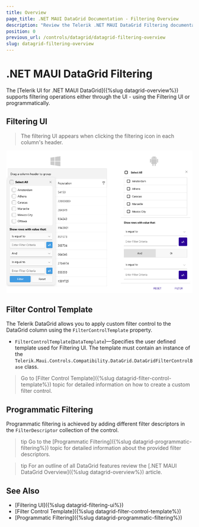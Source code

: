 ```yaml
---
title: Overview
page_title: .NET MAUI DataGrid Documentation - Filtering Overview
description: "Review the Telerik .NET MAUI DataGrid Filtering documentation article to learn more about all built in filtering functions you can use."
position: 0
previous_url: /controls/datagrid/datagrid-filtering-overview
slug: datagrid-filtering-overview
---
```


# .NET MAUI DataGrid Filtering

The [Telerik UI for .NET MAUI DataGrid]({%slug datagrid-overview%}) supports filtering operations either through the UI - using the Filtering UI or programmatically.

## Filtering UI

> The filtering UI appears when clicking the filtering icon in each column's header.

![Telerik .NET MAUI DataGrid Filtering UI](../filtering/images/datagrid-filteringui-platforms.png)

## Filter Control Template

The Telerik DataGrid allows you to apply custom filter control to the DataGrid column using the `FilterControlTemplate` property.

* `FilterControlTemplate`(`DataTemplate`)&mdash;Specifies the user defined template used for Filtering UI. The template must contain an instance of the `Telerik.Maui.Controls.Compatibility.DataGrid.DataGridFilterControlBase` class.

>Go to [Filter Control Template]({%slug datagrid-filter-control-template%}) topic for detailed information on how to create a custom filter control.

## Programmatic Filtering

Programmatic filtering is achieved by adding different filter descriptors in the `FilterDescriptor` collection of the control.

>tip Go to the [Programmatic Filtering]({%slug datagrid-programmatic-filtering%}) topic for detailed information about the provided filter descriptors.

>tip For an outline of all DataGrid features review the [.NET MAUI DataGrid Overview]({%slug datagrid-overview%}) article.

## See Also

- [Filtering UI]({%slug datagrid-filtering-ui%})
- [Filter Control Template]({%slug datagrid-filter-control-template%})
- [Programmatic Filtering]({%slug datagrid-programmatic-filtering%})
